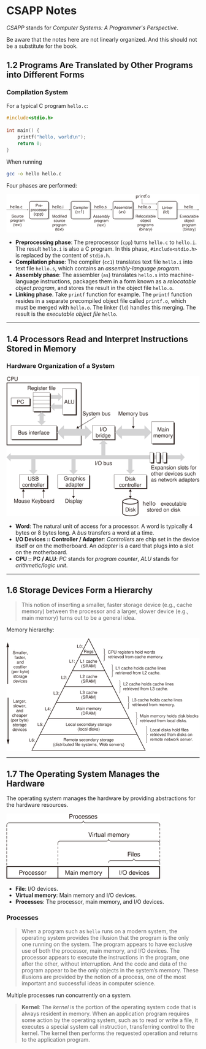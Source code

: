 # CSAPP Notes

*CSAPP* stands for *Computer Systems: A Programmer's Perspective*.

Be aware that the notes here are not linearly organized. And this should not be a substitute for the book.

## 1.2 Programs Are Translated by Other Programs into Different Forms

### Compilation System

For a typical C program `hello.c`:

```c
#include<stdio.h>

int main() {
    printf("hello, world\n");
    return 0;
}
```

When running

```sh
gcc -o hello hello.c
```

Four phases are performed:

![Compilation System](img/compilation-system.svg)

 - **Preprocessing phase**: The preprocessor (`cpp`) turns `hello.c` to `hello.i`. The result `hello.i` is also a C program. In this phase, `#include<stdio.h>` is replaced by the content of `stdio.h`.
 - **Compilation phase**: The compiler (`cc1`) translates text file `hello.i` into text file `hello.s`, which contains an *assembly-language program*.
 - **Assembly phase**: The assembler (`as`) translates `hello.s` into machine-language instructions, packages them in a form known as a *relocatable object program*, and stores the result in the object file `hello.o`.
 - **Linking phase**. Take `printf` function for example. The `printf` function resides in a separate precompiled object file called `printf.o`, which must be merged with `hello.o`. The linker (`ld`) handles this merging. The result is the *executable object file* `hello`.

---

## 1.4 Processors Read and Interpret Instructions Stored in Memory

### Hardware Organization of a System

![Hardware Organization of a System](img/hardware-organization-of-a-system.svg)

 - **Word**: The natural unit of access for a processor. A word is typically 4 bytes or 8 bytes long. A *bus* transfers a word at a time.
 - **I/O Devices :: Controller / Adapter**: *Controllers* are chip set in the device itself or on the motherboard. An *adapter* is a card that plugs into a slot on the motherboard.
 - **CPU :: PC / ALU**: *PC* stands for *program counter*, *ALU* stands for *arithmetic/logic unit*.

---

## 1.6 Storage Devices Form a Hierarchy

> This notion of inserting a smaller, faster storage device (e.g., cache memory) between the processor and a larger, slower device (e.g., main memory) turns out to be a general idea.

Memory hierarchy:

![Memory Hierarchy](img/memory-hierarchy.svg)

---

## 1.7 The Operating System Manages the Hardware

The operating system manages the hardware by providing abstractions for the hardware resources.

![OS Abstraction](img/os-abstraction.svg)

 - **File**: I/O devices.
 - **Virtual memory**: Main memory and I/O devices.
 - **Processes**: The processor, main memory, and I/O devices.

### Processes

> When a program such as `hello` runs on a modern system, the operating system provides the illusion that the program is the only one running on the system. The program appears to have exclusive use of both the processor, main memory, and I/O devices. The processor appears to execute the instructions in the program, one after the other, without interruption. And the code and data of the program appear to be the only objects in the system’s memory. These illusions are provided by the notion of a process, one of the most important and successful ideas in computer science.

Multiple processes run concurrently on a system.

> **Kernel**: The *kernel* is the portion of the operating system code that is always resident in memory. When an application program requires some action by the operating system, such as to read or write a file, it executes a special system call instruction, transferring control to the kernel. The kernel then performs the requested operation and returns to the application program.